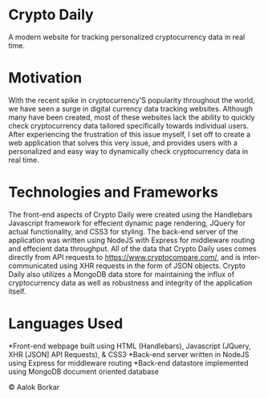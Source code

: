 # Crypto Daily
A modern website for tracking personalized cryptocurrency data in real time.

# Motivation
With the recent spike in cryptocurrency'S popularity throughout the world, we have seen a surge in digital currency data tracking websites. Although many have been created, most of these websites lack the ability to quickly check cryptocurrency data tailored specifically towards individual users. After experiencing the frustration of this issue myself, I set off to create a web application that solves this very issue, and provides users with a personalized and easy way to dynamically check cryptocurrency data in real time.

# Technologies and Frameworks
The front-end aspects of Crypto Daily were created using the Handlebars Javascript framework for effecient dynamic page rendering, JQuery for actual functionality, and CSS3 for styling. The back-end server of the application was written using NodeJS with Express for middleware routing and effecient data throughput. All of the data that Crypto Daily uses comes directly from API requests to https://www.cryptocompare.com/, and is inter-communicated using XHR requests in the form of JSON objects. Crypto Daily also utilizes a MongoDB data store for maintaining the influx of cryptocurrency data as well as robustness and integrity of the application itself.

# Languages Used
*Front-end webpage built using HTML (Handlebars), Javascript (JQuery, XHR [JSON] API Requests), & CSS3
*Back-end server written in NodeJS using Express for middleware routing
*Back-end datastore implemented using MongoDB document oriented database

© Aalok Borkar
